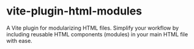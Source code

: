 # vite-plugin-html-modules
A Vite plugin for modularizing HTML files. Simplify your workflow by including reusable HTML components (modules) in your main HTML file with ease.
